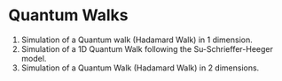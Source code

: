 # Quantum Walks

1. Simulation of a Quantum walk (Hadamard Walk) in 1 dimension. 
2. Simulation of a 1D Quantum Walk following the Su-Schrieffer-Heeger model. 
3. Simulation of a Quantum Walk (Hadamard Walk) in 2 dimensions. 
